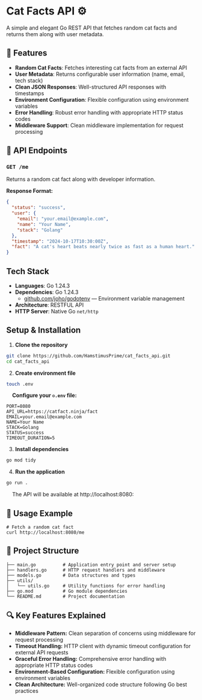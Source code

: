 # Cat Facts API ⚙️

A simple and elegant Go REST API that fetches random cat facts and returns them along with user metadata.

## 🚀 Features

- **Random Cat Facts**: Fetches interesting cat facts from an external API
- **User Metadata**: Returns configurable user information (name, email, tech stack)
- **Clean JSON Responses**: Well-structured API responses with timestamps
- **Environment Configuration**: Flexible configuration using environment variables
- **Error Handling**: Robust error handling with appropriate HTTP status codes
- **Middleware Support**: Clean middleware implementation for request processing

## 📡 API Endpoints

### `GET /me`

Returns a random cat fact along with developer information.

**Response Format:**

```json
{
  "status": "success",
  "user": {
    "email": "your.email@example.com",
    "name": "Your Name",
    "stack": "Golang"
  },
  "timestamp": "2024-10-17T10:30:00Z",
  "fact": "A cat's heart beats nearly twice as fast as a human heart."
}
```

## Tech Stack

- **Languages**: Go 1.24.3
- **Dependencies**: Go 1.24.3
  - [github.com/joho/godotenv](https://github.com/joho/godotenv) — Environment variable management
- **Architecture**: RESTFUL API
- **HTTP Server**: Native Go `net/http`

## Setup & Installation

1. **Clone the repository**

```bash
git clone https://github.com/HamstimusPrime/cat_facts_api.git
cd cat_facts_api
```

2. **Create environment file**

```bash
touch .env
```

&nbsp;&nbsp;&nbsp;&nbsp;**Configure your `⚙️.env` file:**

```
PORT=8080
API_URL=https://catfact.ninja/fact
EMAIL=your.email@example.com
NAME=Your Name
STACK=Golang
STATUS=success
TIMEOUT_DURATION=5
```

3. **Install dependencies**

```bash
go mod tidy
```

4. **Run the application**

```bash
go run .
```

&nbsp;&nbsp;&nbsp;&nbsp;The API will be available at http://localhost:8080:

## 🧪 Usage Example

```
# Fetch a random cat fact
curl http://localhost:8080/me
```

## 📁 Project Structure

```cat_facts_api/
├── main.go          # Application entry point and server setup
├── handlers.go      # HTTP request handlers and middleware
├── models.go        # Data structures and types
├── utils/
│   └── utils.go     # Utility functions for error handling
├── go.mod           # Go module dependencies
└── README.md        # Project documentation
```

## 🔍 Key Features Explained

- **Middleware Pattern:** Clean separation of concerns using middleware for request processing
- **Timeout Handling:** HTTP client with dynamic timeout configuration for external API requests
- **Graceful Error Handling:** Comprehensive error handling with appropriate HTTP status codes
- **Environment-Based Configuration:** Flexible configuration using environment variables
- **Clean Architecture:** Well-organized code structure following Go best practices
